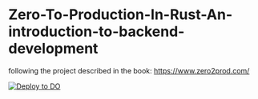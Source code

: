 # Zero-To-Production-In-Rust-An-introduction-to-backend-development
following the project described in the book: https://www.zero2prod.com/

[![Deploy to DO](https://www.deploytodo.com/do-btn-blue.svg)](https://cloud.digitalocean.com/apps/new?repo=https://github.com/intrepion/Zero-To-Production-In-Rust-An-introduction-to-backend-development/tree/zero2prod_with_cover_20221016)
